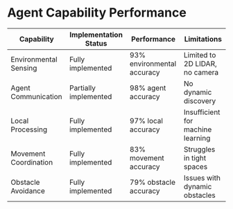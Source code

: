 # Agent Capability Performance

| Capability | Implementation Status | Performance | Limitations |
|------------|----------------------|-------------|-------------|
| Environmental Sensing | Fully implemented | 93% environmental accuracy | Limited to 2D LIDAR, no camera |
| Agent Communication | Partially implemented | 98% agent accuracy | No dynamic discovery |
| Local Processing | Fully implemented | 97% local accuracy | Insufficient for machine learning |
| Movement Coordination | Fully implemented | 83% movement accuracy | Struggles in tight spaces |
| Obstacle Avoidance | Fully implemented | 79% obstacle accuracy | Issues with dynamic obstacles |
